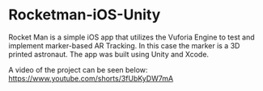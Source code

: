 # Rocketman-iOS-Unity
Rocket Man is a simple iOS app that utilizes the Vuforia Engine to test and implement marker-based AR Tracking. In this case the marker is a 3D printed astronaut. The app was built using Unity and Xcode. 

A video of the project can be seen below:
https://www.youtube.com/shorts/3fUbKyDW7mA
